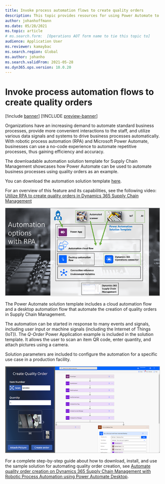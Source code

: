 ```yaml
---
title: Invoke process automation flows to create quality orders
description: This topic provides resources for using Power Automate to automate business processes, using the example of quality orders.
author: johanhoffmann
ms.date: 05/28/2021
ms.topic: article
# ms.search.form:  [Operations AOT form name to tie this topic to]
audience: Application User
ms.reviewer: kamaybac
ms.search.region: Global
ms.author: johanho
ms.search.validFrom: 2021-05-28
ms.dyn365.ops.version: 10.0.20
---
```


# Invoke process automation flows to create quality orders

[!include [banner](../includes/banner.md)]
[!INCLUDE [preview-banner](../includes/preview-banner.md)]
<!--KFM: Preview until 12/1/2021 -->

Organizations have an increasing demand to automate standard business processes, provide more convenient interactions to the staff, and utilize various data signals and systems to drive business processes automatically. With robotic process automation (RPA) and Microsoft Power Automate, businesses can use a no-code experience to automate repetitive processes, thus gaining efficiency and accuracy.

The downloadable automation solution template for Supply Chain Management showcases how Power Automate can be used to automate business processes using quality orders as an example.

You can download the automation solution template [here](https://aka.ms/D365SCMQualityOrderRPASolution).

For an overview of this feature and its capabilities, see the following video: [Utilize RPA to create quality orders in Dynamics 365 Supply Chain Management](https://www.youtube.com/watch?v=LFbzJ6-H89w)

![Automation options with RPA.](media/rpa-automation-options.png "Automation options with RPA")

The Power Automate solution template includes a cloud automation flow and a desktop automation flow that automate the creation of quality orders in Supply Chain Management.

The automation can be started in response to many events and signals, including user input or machine signals (including the Internet of Things (IoT)). The *Q-Order* Power Application example is included in the solution template. It allows the user to scan an item QR code, enter quantity, and attach pictures using a camera.

Solution parameters are included to configure the automation for a specific use case in a production facility.

![Create quality order.](media/rpa-create-quality-roder.png "Create quality order")

For a complete step-by-step guide about how to download, install, and use the sample solution for automating quality order creation, see [Automate quality order creation on Dynamics 365 Supply Chain Management with Robotic Process Automation using Power Automate Desktop](/power-automate/desktop-flows/dynamics365-scm-rpa).

